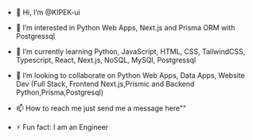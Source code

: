 - 👋 Hi, I’m @KIPEK-ui
- 👀 I’m interested in Python Web Apps, Next.js and Prisma ORM with Postgressql
- 🌱 I’m currently learning Python, JavaScript, HTML, CSS, TailwindCSS, Typescript, React, Next.js, NoSQL, MySQl, Postgressql
- 💞️ I’m looking to collaborate on Python Web Apps, Data Apps, Website Dev (Full Stack, Frontend Next.js,Prismic and Backend Python,Prisma,Postgresql)
- 📫 How to reach me just send me a message here""

- ⚡ Fun fact: I am an Engineer

<!---
KIPEK-ui/KIPEK-ui is a ✨ special ✨ repository because its `README.md` (this file) appears on your GitHub profile.
You can click the Preview link to take a look at your changes.
--->
